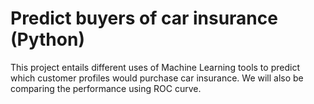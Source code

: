 # Predict buyers of car insurance (Python)
This project entails different uses of Machine Learning tools to predict which customer profiles would purchase car insurance. We will also be comparing the performance using ROC curve.
